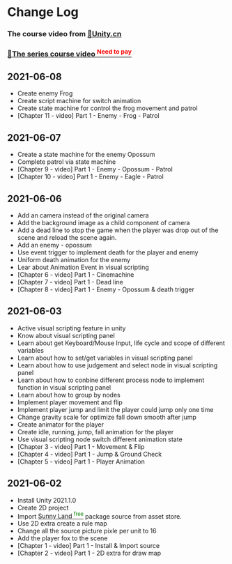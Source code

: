 # Change Log

### The course video from [🔗Unity.cn](https://learn.u3d.cn/)

### [🔗The series course video <sup style="color:red">Need to pay</sup>](https://learn.u3d.cn/tutorial/Visual-Scripting)

## 2021-06-08
- Create enemy Frog
- Create script machine for switch animation
- Create state machine for control the frog movement and patrol
- [Chapter 11 - video] Part 1 - Enemy - Frog - Patrol


## 2021-06-07
- Create a state machine for the enemy Opossum
- Complete patrol via state machine
- [Chapter 9 - video] Part 1 - Enemy - Opossum - Patrol
- [Chapter 10 - video] Part 1 - Enemy - Eagle - Patrol


## 2021-06-06
- Add an camera instead of the original camera
- Add the background image as a child component of camera
- Add a dead line to stop the game when the player was drop out of the scene and reload the scene again.
- Add an enemy - opossum
- Use event trigger to implement death for the player and enemy
- Uniform death animation for the enemy
- Lear about Animation Event in visual scripting
- [Chapter 6 - video] Part 1 - Cinemachine
- [Chapter 7 - video] Part 1 - Dead line
- [Chapter 8 - video] Part 1 - Enemy - Opossum & death trigger


## 2021-06-03
- Active visual scripting feature in unity
- Know about visual scripting panel
- Learn about get Keyboard/Mouse Input, life cycle and scope of different variables
- Learn about how to set/get variables in visual scripting panel
- Learn about how to use judgement and select node in visual scripting panel
- Learn about how to conbine different process node to implement function in visual scripting panel
- Learn about how to group by nodes
- Implement player movement and flip
- Implement player jump and limit the player could jump only one time
- Change gravity scale for optimize fall down smooth after jump
- Create animator for the player
- Create idle, running, jump, fall animation for the player 
- Use visual scripting node switch different animation state
- [Chapter 3 - video] Part 1 - Movement & Flip
- [Chapter 4 - video] Part 1 - Jump & Ground Check
- [Chapter 5 - video] Part 1 - Player Animation


## 2021-06-02
- Install Unity 2021.1.0
- Create 2D project
- Import [Sunny Land <sup style="color:green">free</sup>](https://assetstore.unity.com/packages/2d/characters/sunny-land-103349) package source from asset store.
- Use 2D extra create a rule map
- Change all the source picture pixle per unit to 16
- Add the player fox to the scene
- [Chapter 1 - video] Part 1 - Install & Import source
- [Chapter 2 - video] Part 1 - 2D extra for draw map

